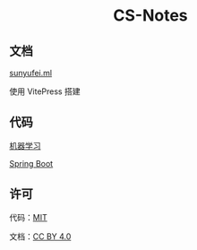 <h1 align="center">CS-Notes</h1>

## 文档

[sunyufei.ml](sunyufei.ml)

使用 VitePress 搭建

## 代码

[机器学习](ML/)

[Spring Boot](spring-boot-demo/)

## 许可

代码：[MIT](LICENSE)

文档：[CC BY 4.0](https://creativecommons.org/licenses/by/4.0/deed.zh)
